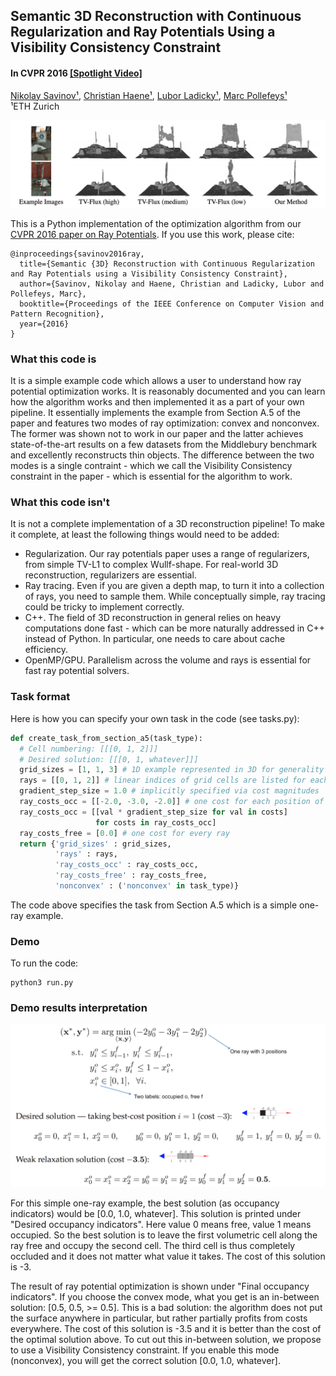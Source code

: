 ## Semantic 3D Reconstruction with Continuous Regularization and Ray Potentials Using a Visibility Consistency Constraint ##
#### In CVPR 2016 [[Spotlight Video]](https://www.youtube.com/watch?v=z3z4bO2BKhU)

[Nikolay Savinov¹](https://nsavinov.com/), [Christian Haene¹](https://scholar.google.ch/citations?user=AliuYd0AAAAJ&hl=en), [Lubor Ladicky¹](https://inf.ethz.ch/personal/ladickyl/), [Marc Pollefeys¹](https://inf.ethz.ch/personal/marc.pollefeys/) <br/>
¹ETH Zurich <br/>

<p align="center">
  <img src="misc/thin_road_sign.png" width="1024">
</p>

This is a Python implementation of the optimization algorithm from our [CVPR 2016 paper on Ray Potentials](https://arxiv.org/abs/1604.02885).
If you use this work, please cite:

    @inproceedings{savinov2016ray,
      title={Semantic {3D} Reconstruction with Continuous Regularization and Ray Potentials using a Visibility Consistency Constraint},
      author={Savinov, Nikolay and Haene, Christian and Ladicky, Lubor and Pollefeys, Marc},
      booktitle={Proceedings of the IEEE Conference on Computer Vision and Pattern Recognition},
      year={2016}
    }

### What this code is

It is a simple example code which allows a user to understand how ray potential optimization works. It is reasonably documented and you can learn how the algorithm works and then implemented it as a part of your own pipeline. It essentially implements the example from Section A.5 of the paper and features two modes of ray optimization: convex and nonconvex. The former was shown not to work in our paper and the latter achieves state-of-the-art results on a few datasets from the Middlebury benchmark and excellently reconstructs thin objects. The difference between the two modes is a single contraint - which we call the Visibility Consistency constraint in the paper - which is essential for the algorithm to work.

### What this code isn't

It is not a complete implementation of a 3D reconstruction pipeline! To make it complete, at least the following things would need to be added:

* Regularization. Our ray potentials paper uses a range of regularizers, from simple TV-L1 to complex Wullf-shape. For real-world 3D reconstruction, regularizers are essential.
* Ray tracing. Even if you are given a depth map, to turn it into a collection of rays, you need to sample them. While conceptually simple, ray tracing could be tricky to implement correctly.
* C++. The field of 3D reconstruction in general relies on heavy computations done fast - which can be more naturally addressed in C++ instead of Python. In particular, one needs to care about cache efficiency.
* OpenMP/GPU. Parallelism across the volume and rays is essential for fast ray potential solvers.

### Task format

Here is how you can specify your own task in the code (see tasks.py):
```Python
def create_task_from_section_a5(task_type):
  # Cell numbering: [[[0, 1, 2]]]
  # Desired solution: [[[0, 1, whatever]]]
  grid_sizes = [1, 1, 3] # 1D example represented in 3D for generality
  rays = [[0, 1, 2]] # linear indices of grid cells are listed for each ray
  gradient_step_size = 1.0 # implicitly specified via cost magnitudes
  ray_costs_occ = [[-2.0, -3.0, -2.0]] # one cost for each position of each ray
  ray_costs_occ = [[val * gradient_step_size for val in costs]
                   for costs in ray_costs_occ]
  ray_costs_free = [0.0] # one cost for every ray
  return {'grid_sizes' : grid_sizes,
          'rays' : rays,
          'ray_costs_occ' : ray_costs_occ,
          'ray_costs_free' : ray_costs_free,
          'nonconvex' : ('nonconvex' in task_type)}
```

The code above specifies the task from Section A.5 which is a simple one-ray example.

### Demo

To run the code:
```Shell
python3 run.py
```
### Demo results interpretation

<p align="center">
  <img src="misc/simple_example.png" width="640">
</p>

For this simple one-ray example, the best solution (as occupancy indicators) would be [0.0, 1.0, whatever]. This solution is printed under "Desired occupancy indicators". Here value 0 means free, value 1 means occupied. So the best solution is to leave the first volumetric cell along the ray free and occupy the second cell. The third cell is thus completely occluded and it does not matter what value it takes. The cost of this solution is -3.

The result of ray potential optimization is shown under "Final occupancy indicators". If you choose the convex mode, what you get is an in-between solution: [0.5, 0.5, >= 0.5]. This is a bad solution: the algorithm does not put the surface anywhere in particular, but rather partially profits from costs everywhere. The cost of this solution is -3.5 and it is better than the cost of the optimal solution above. To cut out this in-between solution, we propose to use a Visibility Consistency constraint. If you enable this mode (nonconvex), you will get the correct solution [0.0, 1.0, whatever].
